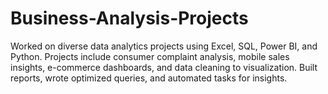 # Business-Analysis-Projects
Worked on diverse data analytics projects using Excel, SQL, Power BI, and Python. Projects include consumer complaint analysis, mobile sales insights, e-commerce dashboards, and data cleaning to visualization. Built reports, wrote optimized queries, and automated tasks for insights.
